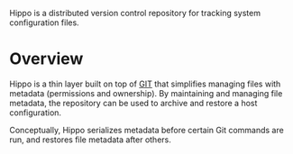 
Hippo is a distributed version control repository for tracking 
system configuration files.

Overview
========

Hippo is a thin layer built on top of [GIT](http://git-scm.com/ "Git is 
a free & open source, distributed version control system") that 
simplifies managing files with metadata (permissions and ownership). 
By maintaining and managing file metadata, the repository can be used to 
archive and restore a host configuration.

Conceptually, Hippo serializes metadata before certain Git commands are run, 
and restores file metadata after others. 